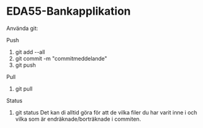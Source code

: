 # EDA55-Bankapplikation

Använda git:

Push
1. git add --all
2. git commit -m "commitmeddelande"
3. git push

Pull
1. git pull

Status
1. git status
Det kan di alltid göra för att de vilka filer du har varit inne i och vilka som är endräknade/borträknade i commiten.

